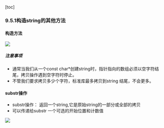[toc]

### 9.5.1构造string的其他方法

#### 构造方法

![](https://img-blog.csdnimg.cn/20210203135247334.png?x-oss-process=image/watermark,type_ZmFuZ3poZW5naGVpdGk,shadow_10,text_aHR0cHM6Ly9ibG9nLmNzZG4ubmV0L0NIWWFiYzEyMzQ1Nmho,size_16,color_FFFFFF,t_70)

##### 注意事项

* 通常当我们从一个const char*创建string时，指针指向的数组必须以空字符结 尾，拷贝操作遇到空字符时停止。
* 不管我们要求拷贝多少个字符，标准库最多拷贝到string 结尾，不会更多。

#### substr操作

* substr操作： 返回一个string,它是原始string的一部分或全部的拷贝
* 可以传递给substr 一个可选的开始位置和计数值

![](https://img-blog.csdnimg.cn/20210203140827875.png)

